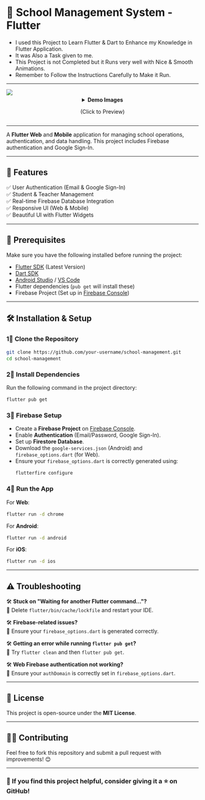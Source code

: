 # 🏢 School Management System - Flutter
- I used this Project to Learn Flutter & Dart to Enhance my Knowledge in Flutter Application.
- It was Also a Task given to me.
- This Project is not Completed but it Runs very well with Nice & Smooth Animations.
- Remember to Follow the Instructions Carefully to Make it Run. 

---
<img src="./assets/Image&Gif/SMS App.gif">
<details>
  <summary align="center"><strong>Demo Images</strong> <p> (Click to Preview) </p></summary>
  <div class="img_layout">
  <img src="./assets/Image&Gif/Img_1.PNG">
  <img src="./assets/Image&Gif/Img_2.PNG">
  <img src="./assets/Image&Gif/Img_3.PNG">
  <img src="./assets/Image&Gif/Img_4.PNG">
  <img src="./assets/Image&Gif/Img_5.PNG">
  <img src="./assets/Image&Gif/Img_6.PNG">
  <img src="./assets/Image&Gif/Img_7.PNG">
  <img src="./assets/Image&Gif/Img_8.PNG">
  </div>
  </details>

  <style>
    .img_layout {
      display:grid;
      grid-template-columns: auto auto auto;
      gap: 0.5rem;
    }
  </style>

---
A **Flutter Web** and **Mobile** application for managing school operations, authentication, and data handling. This project includes Firebase authentication and Google Sign-In.

---

## 🚀 Features
✅ User Authentication (Email & Google Sign-In)  
✅ Student & Teacher Management  
✅ Real-time Firebase Database Integration  
✅ Responsive UI (Web & Mobile)  
✅ Beautiful UI with Flutter Widgets  

---

## 📌 Prerequisites

Make sure you have the following installed before running the project:

- [Flutter SDK](https://docs.flutter.dev/get-started/install) (Latest Version)
- [Dart SDK](https://dart.dev/get-dart)
- [Android Studio](https://developer.android.com/studio) / [VS Code](https://code.visualstudio.com/)
- Flutter dependencies (`pub get` will install these)
- Firebase Project (Set up in [Firebase Console](https://console.firebase.google.com/))

---

## 🛠️ Installation & Setup

### 1⃣ Clone the Repository
```bash
git clone https://github.com/your-username/school-management.git
cd school-management
```

### 2⃣ Install Dependencies
Run the following command in the project directory:
```bash
flutter pub get
```

### 3⃣ Firebase Setup
- Create a **Firebase Project** on [Firebase Console](https://console.firebase.google.com/).
- Enable **Authentication** (Email/Password, Google Sign-In).
- Set up **Firestore Database**.
- Download the `google-services.json` (Android) and `firebase_options.dart` (for Web).
- Ensure your `firebase_options.dart` is correctly generated using:
  ```bash
  flutterfire configure
  ```

### 4⃣ Run the App
For **Web**:
```bash
flutter run -d chrome
```
For **Android**:
```bash
flutter run -d android
```
For **iOS**:
```bash
flutter run -d ios
```

---

## ⚠️ Troubleshooting

🛠️ **Stuck on "Waiting for another Flutter command..."?**  
🔹 Delete `flutter/bin/cache/lockfile` and restart your IDE.  

🛠️ **Firebase-related issues?**  
🔹 Ensure your `firebase_options.dart` is generated correctly.  

🛠️ **Getting an error while running `flutter pub get`?**  
🔹 Try `flutter clean` and then `flutter pub get`.  

🛠️ **Web Firebase authentication not working?**  
🔹 Ensure your `authDomain` is correctly set in `firebase_options.dart`.

---

## 🐝 License
This project is open-source under the **MIT License**.

---

## 👨‍💻 Contributing
Feel free to fork this repository and submit a pull request with improvements! 😊

---

### 🌟 If you find this project helpful, consider giving it a ⭐ on GitHub!
